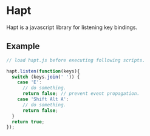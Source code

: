 Hapt
====

Hapt is a javascript library for listening key bindings.

Example
-------

```javascript
// load hapt.js before executing following scripts.

hapt.listen(function(keys){
  switch (keys.join(' ')) {
    case 'E':
      // do something.
      return false; // prevent event propagation.
    case 'Shift Alt A':
      // do something.
      return false;
  }
  return true;
});
```